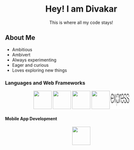 <h1 align=center>Hey! I am Divakar</h1>

<div align=center>This is where all my code stays!</div> 

<h2>About Me</h2>

<p>
<ul>
<li>Ambitious</li>
<li>Ambivert</li>
<li>Always experimenting</li>
<li>Eager and curious</li>
<li>Loves exploring new things</li>
</ul>
</p>

<h3>Languages and Web Frameworks</h3>

<div align=center>

<img height=60 width=60 src="https://github.com/rahuldkjain/github-profile-readme-generator/blob/master/src/images/icons/ProgrammingLanguages/c.svg"/>
<a href=https://www.javascript.com><img height=60 width=60 src="https://github.com/rahuldkjain/github-profile-readme-generator/blob/master/src/images/icons/ProgrammingLanguages/javascript.svg"/></a>
<a href=https://reactjs.org><img height=60 width=60 src="https://github.com/rahuldkjain/github-profile-readme-generator/blob/master/src/images/icons/MobileAppDevelopment/reactnative.svg"/></a>
<a href=https://nodejs.org><img width=60 height=60 src="https://github.com/rahuldkjain/github-profile-readme-generator/blob/master/src/images/icons/BackendDevelopment/nodejs.svg"/></a>
<a href=https://expressjs.com><img height=60 width=60 src="https://github.com/rahuldkjain/github-profile-readme-generator/blob/master/src/images/icons/BackendDevelopment/express.svg"/></a>

</div>

<h4>Mobile App Development</h4>

<div align=center>

<a href=https://reactnative.dev><img height=60 width=60 src="https://github.com/rahuldkjain/github-profile-readme-generator/blob/master/src/images/icons/FrontendDevelopment/reactjs.svg"></a>

</div>


